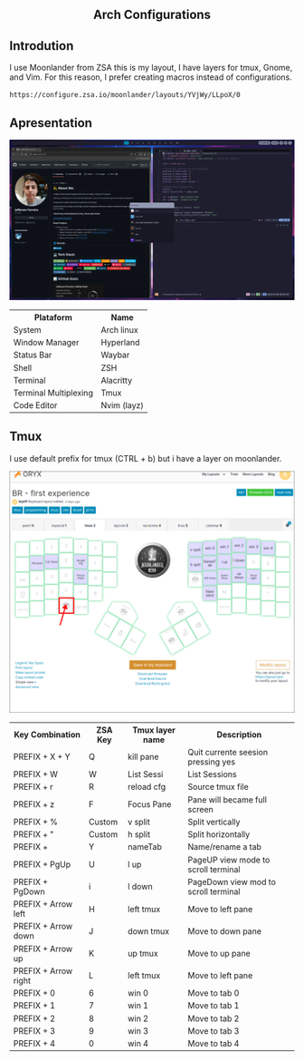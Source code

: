 <h2 align="center"> Arch Configurations  </h2>

## Introdution
I use Moonlander from ZSA this is my layout,
I have layers for tmux, Gnome, and Vim. For this reason, I prefer creating macros instead of configurations.

```
https://configure.zsa.io/moonlander/layouts/YVjWy/LLpoX/0
```

## Apresentation
![System SS](docs/system.png)

<table align="center">
  <tr>
    <th>Plataform</th>
    <th>Name</th>
  </tr>
  <tr>
    <td>System</td>
    <td>Arch linux</td>
  </tr>
  <tr>
    <td>Window Manager</td>
    <td>Hyperland</td>
  </tr>
  <tr>
    <td>Status Bar</td>
    <td>Waybar</td>
  </tr>
  <tr>
    <td>Shell</td>
    <td>ZSH</td>
  </tr>
  <tr>
    <td>Terminal</td>
    <td>Alacritty</td>
  </tr>
  <tr>
    <td>Terminal Multiplexing</td>
    <td>Tmux</td>
  </tr>
  <tr>
    <td>Code Editor</td>
    <td>Nvim (layz)</td>
  </tr>
</table>

## Tmux

I use default prefix for tmux (CTRL + b)  but i have a layer on moonlander.

![TmuxZSA](docs/tmux-layer.png)

<table align="center">
  <tr>
    <th>Key Combination</th>
    <th>ZSA Key</th>
    <th>Tmux layer name</th>
    <th>Description</th>
  </tr>
   <tr>
    <td>PREFIX + X + Y </td>
    <td>Q</td>
    <td>kill pane</td>
    <td>Quit currente seesion pressing yes</td>
  </tr>
   <tr>
    <td>PREFIX + W</td>
    <td>W</td>
    <td>List Sessi </td>
    <td>List Sessions</td>
  </tr>
  <tr>
    <td>PREFIX + r </td>
    <td>R</td>
    <td>reload cfg</td>
    <td>Source tmux file</td>
  </tr>
   <tr>
    <td>PREFIX + z </td>
    <td>F</td>
    <td>Focus Pane</td>
    <td>Pane will became full screen</td>
  </tr>
    <tr>
    <td>PREFIX + % </td>
    <td> Custom </td>
    <td>v split</td>
    <td>Split vertically </td>
  </tr>
  <tr>
    <td>PREFIX + " </td>
    <td> Custom </td>
    <td>h split</td>
    <td>Split horizontally </td>
  </tr>
   <tr>
    <td>PREFIX +  </td>
        <td>Y</td>
    <td>nameTab</td>
    <td>Name/rename a tab</td>
  </tr>
   </tr>
   <tr>
    <td>PREFIX + PgUp </td>
        <td>U</td>
    <td>l up</td>
    <td>PageUP view mode to scroll terminal</td>
  </tr>
    <tr>
    <td>PREFIX + PgDown </td>
        <td>i</td>
    <td>l down</td>
    <td>PageDown view mod to scroll terminal</td>
  </tr>
  <tr>
    <td>PREFIX + Arrow left </td>
        <td>H</td>
    <td>left tmux</td>
    <td>Move to left pane</td>
  </tr>
   <tr>
    <td>PREFIX + Arrow down </td>
        <td>J</td>
    <td>down tmux</td>
    <td>Move to down pane</td>
    <tr>
     <tr>
    <td>PREFIX + Arrow up </td>
        <td>K</td>
    <td>up tmux</td>
    <td>Move to up pane</td>
    <tr>
    <td>PREFIX + Arrow right </td>
        <td>L</td>
    <td>left tmux</td>
    <td>Move to left pane</td>
  </tr>
    <tr>
    <td>PREFIX + 0 </td>
        <td>6</td>
    <td>win 0</td>
    <td>Move to tab 0</td>
  </tr>
    </tr>
    <tr>
    <td>PREFIX + 1 </td>
        <td>7</td>
    <td>win 1</td>
    <td>Move to tab 1 </td>
  </tr>
    </tr>
    <tr>
    <td>PREFIX + 2 </td>
        <td>8</td>
    <td>win 2</td>
    <td>Move to tab 2</td>
  </tr>
   </tr>
    <tr>
    <td>PREFIX + 3 </td>
        <td>9</td>
    <td>win 3</td>
    <td>Move to tab 3</td>
  </tr>
 </tr>
    <tr>
    <td>PREFIX + 4 </td>
        <td>0</td>
    <td>win 4</td>
    <td>Move to tab 4</td>
  </tr>
</table>